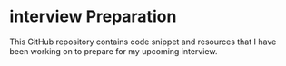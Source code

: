 # interview Preparation
This GitHub repository contains code snippet and resources that I have been working on to prepare for my upcoming interview.

